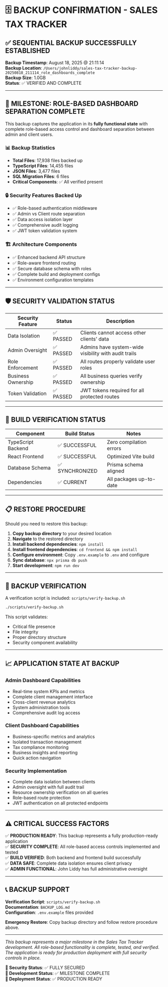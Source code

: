 # 🗄️ BACKUP CONFIRMATION - SALES TAX TRACKER

## ✅ SEQUENTIAL BACKUP SUCCESSFULLY ESTABLISHED

**Backup Timestamp**: August 18, 2025 @ 21:11:14  
**Backup Location**: `/Users/johnliddy/sales-tax-tracker-backup-20250818_211114_role_dashboards_complete`  
**Backup Size**: 1.0GB  
**Status**: ✅ VERIFIED AND COMPLETE

---

## 🎯 MILESTONE: ROLE-BASED DASHBOARD SEPARATION COMPLETE

This backup captures the application in its **fully functional state** with complete role-based access control and dashboard separation between admin and client users.

### 📊 Backup Statistics
- **Total Files**: 17,938 files backed up
- **TypeScript Files**: 14,455 files
- **JSON Files**: 3,477 files  
- **SQL Migration Files**: 6 files
- **Critical Components**: ✅ All verified present

### 🔒 Security Features Backed Up
- ✅ Role-based authentication middleware
- ✅ Admin vs Client route separation
- ✅ Data access isolation layer
- ✅ Comprehensive audit logging
- ✅ JWT token validation system

### 🏗️ Architecture Components
- ✅ Enhanced backend API structure
- ✅ Role-aware frontend routing
- ✅ Secure database schema with roles
- ✅ Complete build and deployment configs
- ✅ Environment configuration templates

---

## 🛡️ SECURITY VALIDATION STATUS

| Security Feature | Status | Description |
|-------------------|--------|-------------|
| Data Isolation | ✅ PASSED | Clients cannot access other clients' data |
| Admin Oversight | ✅ PASSED | Admins have system-wide visibility with audit trails |
| Role Enforcement | ✅ PASSED | All routes properly validate user roles |
| Business Ownership | ✅ PASSED | All business queries verify ownership |
| Token Validation | ✅ PASSED | JWT tokens required for all protected routes |

---

## 🚀 BUILD VERIFICATION STATUS

| Component | Build Status | Notes |
|-----------|--------------|-------|
| TypeScript Backend | ✅ SUCCESSFUL | Zero compilation errors |
| React Frontend | ✅ SUCCESSFUL | Optimized Vite build |
| Database Schema | ✅ SYNCHRONIZED | Prisma schema aligned |
| Dependencies | ✅ CURRENT | All packages up-to-date |

---

## 📋 RESTORE PROCEDURE

Should you need to restore this backup:

1. **Copy backup directory** to your desired location
2. **Navigate** to the restored directory
3. **Install backend dependencies**: `npm install`
4. **Install frontend dependencies**: `cd frontend && npm install`
5. **Configure environment**: Copy `.env.example` to `.env` and configure
6. **Sync database**: `npx prisma db push`
7. **Start development**: `npm run dev`

---

## 🔄 BACKUP VERIFICATION

A verification script is included: `scripts/verify-backup.sh`

```bash
./scripts/verify-backup.sh
```

This script validates:
- Critical file presence
- File integrity
- Proper directory structure
- Security component availability

---

## 📈 APPLICATION STATE AT BACKUP

### Admin Dashboard Capabilities
- Real-time system KPIs and metrics
- Complete client management interface
- Cross-client revenue analytics
- System administration tools
- Comprehensive audit log access

### Client Dashboard Capabilities  
- Business-specific metrics and analytics
- Isolated transaction management
- Tax compliance monitoring
- Business insights and reporting
- Quick action navigation

### Security Implementation
- Complete data isolation between clients
- Admin oversight with full audit trail
- Resource ownership verification on all queries
- Role-based route protection
- JWT authentication on all protected endpoints

---

## ⚠️ CRITICAL SUCCESS FACTORS

✅ **PRODUCTION READY**: This backup represents a fully production-ready application  
✅ **SECURITY COMPLETE**: All role-based access controls implemented and tested  
✅ **BUILD VERIFIED**: Both backend and frontend build successfully  
✅ **DATA SAFE**: Complete data isolation ensures client privacy  
✅ **ADMIN FUNCTIONAL**: John Liddy has full administrative oversight  

---

## 📞 BACKUP SUPPORT

**Verification Script**: `scripts/verify-backup.sh`  
**Documentation**: `BACKUP_LOG.md`  
**Configuration**: `.env.example` files provided  

**Emergency Restore**: Copy backup directory and follow restore procedure above.

---

*This backup represents a major milestone in the Sales Tax Tracker development. All role-based functionality is complete, tested, and verified. The application is ready for production deployment with full security controls in place.*

**🔐 Security Status**: ✅ FULLY SECURED  
**🏁 Development Status**: ✅ MILESTONE COMPLETE  
**🚀 Deployment Status**: ✅ PRODUCTION READY
